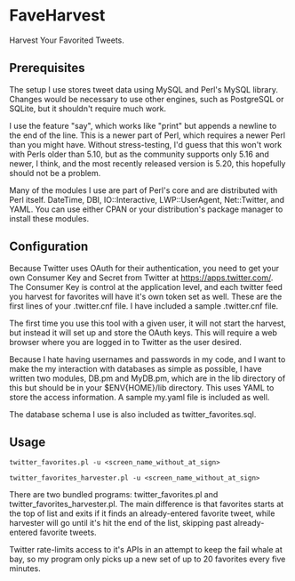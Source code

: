 FaveHarvest
===========

Harvest Your Favorited Tweets.

Prerequisites
-------------

The setup I use stores tweet data using MySQL and Perl's MySQL library. Changes would 
be necessary to use other engines, such as PostgreSQL or SQLite, but it shouldn't require 
much work.

I use the feature "say", which works like "print" but appends a newline to the end of the
line. This is a newer part of Perl, which requires a newer Perl than you might have. 
Without stress-testing, I'd guess that this won't work with Perls older than 5.10, 
but as the community supports only 5.16 and newer, I think, and the most recently 
released version is 5.20, this hopefully should not be a problem.

Many of the modules I use are part of Perl's core and are distributed with Perl itself.
DateTime, DBI, IO::Interactive, LWP::UserAgent, Net::Twitter, and YAML. You can use
either CPAN or your distribution's package manager to install these modules.

Configuration
-------------

Because Twitter uses OAuth for their authentication, you need to get your own 
Consumer Key and Secret from Twitter at https://apps.twitter.com/. The Consumer 
Key is control at the application level, and each twitter feed you harvest for 
favorites will have it's own token set as well. These are the first lines of your
.twitter.cnf file. I have included a sample .twitter.cnf file.

The first time you use this tool with a given user, it will not start the harvest,
but instead it will set up and store the OAuth keys. This will require a web browser
where you are logged in to Twitter as the user desired.

Because I hate having usernames and passwords in my code, and I want to make the 
my interaction with databases as simple as possible, I have written two modules,
DB.pm and MyDB.pm, which are in the lib directory of this but should be in your
$ENV{HOME}/lib directory. This uses YAML to store the access information. A sample
my.yaml file is included as well.

The database schema I use is also included as twitter_favorites.sql.

Usage
-----

    twitter_favorites.pl -u <screen_name_without_at_sign>

    twitter_favorites_harvester.pl -u <screen_name_without_at_sign>


There are two bundled programs: twitter_favorites.pl and twitter_favorites_harvester.pl.
The main difference is that favorites starts at the top of list and exits if it finds an
already-entered favorite tweet, while harvester will go until it's hit the end of the 
list, skipping past already-entered favorite tweets.

Twitter rate-limits access to it's APIs in an attempt to keep the fail whale at bay, so 
my program only picks up a new set of up to 20 favorites every five minutes.

